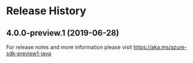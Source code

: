 # Release History

## 4.0.0-preview.1 (2019-06-28)
For release notes and more information please visit 
https://aka.ms/azure-sdk-preview1-java
